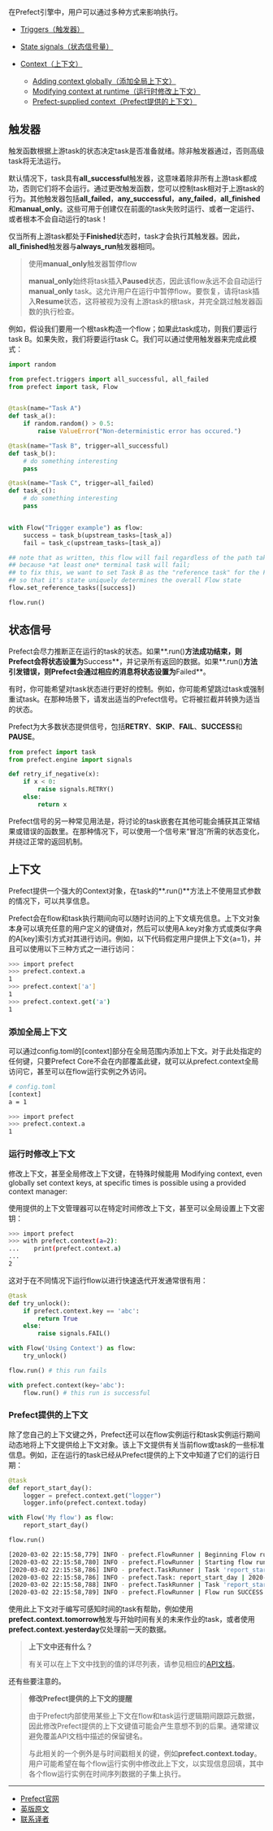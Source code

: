 在Prefect引擎中，用户可以通过多种方式来影响执行。

 - [Triggers（触发器）](https://docs.prefect.io/core/concepts/execution.html#triggers)
 - [State signals（状态信号量）](https://docs.prefect.io/core/concepts/execution.html#state-signals)
 - [Context（上下文）](https://docs.prefect.io/core/concepts/execution.html#context)

     - [Adding context globally（添加全局上下文）](https://docs.prefect.io/core/concepts/execution.html#adding-context-globally)
     - [Modifying context at runtime（运行时修改上下文）](https://docs.prefect.io/core/concepts/execution.html#modifying-context-at-runtime)
     - [Prefect-supplied context（Prefect提供的上下文）](https://docs.prefect.io/core/concepts/execution.html#prefect-supplied-context)

## 触发器

触发函数根据上游task的状态决定task是否准备就绪。除非触发器通过，否则高级task将无法运行。

默认情况下，task具有**all_successful**触发器，这意味着除非所有上游task都成功，否则它们将不会运行。通过更改触发函数，您可以控制task相对于上游task的行为。其他触发器包括**all_failed**，**any_successful**，**any_failed**，**all_finished**和**manual_only**。这些可用于创建仅在前面的task失败时运行、或者一定运行、或者根本不会自动运行的task！

仅当所有上游task都处于**Finished**状态时，task才会执行其触发器。因此，**all_finished**触发器与**always_run**触发器相同。

> 
> 使用**manual_only**触发器暂停flow
> 
> **manual_only**始终将task插入**Paused**状态，因此该flow永远不会自动运行**manual_only** task。这允许用户在运行中暂停flow。要恢复，请将task插入**Resume**状态，这将被视为没有上游task的根task，并完全跳过触发器函数的执行检查。
> 

例如，假设我们要用一个根task构造一个flow；如果此task成功，则我们要运行task B。如果失败，我们将要运行task C。我们可以通过使用触发器来完成此模式：

````Python
import random

from prefect.triggers import all_successful, all_failed
from prefect import task, Flow


@task(name="Task A")
def task_a():
    if random.random() > 0.5:
        raise ValueError("Non-deterministic error has occured.")

@task(name="Task B", trigger=all_successful)
def task_b():
    # do something interesting
    pass

@task(name="Task C", trigger=all_failed)
def task_c():
    # do something interesting
    pass


with Flow("Trigger example") as flow:
    success = task_b(upstream_tasks=[task_a])
    fail = task_c(upstream_tasks=[task_a])

## note that as written, this flow will fail regardless of the path taken
## because *at least one* terminal task will fail;
## to fix this, we want to set Task B as the "reference task" for the Flow
## so that it's state uniquely determines the overall Flow state
flow.set_reference_tasks([success])

flow.run()
````

## 状态信号

Prefect会尽力推断正在运行的task的状态。如果**.run()**方法成功结束，则Prefect会将状态设置为**Success**，并记录所有返回的数据。如果**.run()**方法引发错误，则Prefect会通过相应的消息将状态设置为**Failed**。

有时，你可能希望对task状态进行更好的控制。例如，你可能希望跳过task或强制重试task。在那种场景下，请发出适当的Prefect信号。它将被拦截并转换为适当的状态。

Prefect为大多数状态提供信号，包括**RETRY**、**SKIP**、**FAIL**、**SUCCESS**和**PAUSE**。

````Python
from prefect import task
from prefect.engine import signals

def retry_if_negative(x):
    if x < 0:
        raise signals.RETRY()
    else:
        return x
````

Prefect信号的另一种常见用法是，将讨论的task嵌套在其他可能会捕获其正常结果或错误的函数里。在那种情况下，可以使用一个信号来“冒泡”所需的状态变化，并绕过正常的返回机制。

## 上下文

Prefect提供一个强大的Context对象，在task的**.run()**方法上不使用显式参数的情况下，可以共享信息。

Prefect会在flow和task执行期间向可以随时访问的上下文填充信息。上下文对象本身可以填充任意的用户定义的键值对，然后可以使用A.key对象方式或类似字典的A[key]索引方式对其进行访问。例如，以下代码假定用户提供上下文{a=1}，并且可以使用以下三种方式之一进行访问：

````bash
>>> import prefect
>>> prefect.context.a
1
>>> prefect.context['a']
1
>>> prefect.context.get('a')
1
````

### 添加全局上下文

可以通过config.toml的[context]部分在全局范围内添加上下文。对于此处指定的任何键，只要Prefect Core不会在内部覆盖此键，就可以从prefect.context全局访问它，甚至可以在flow运行实例之外访问。

````bash
# config.toml
[context]
a = 1
````

````bash    
>>> import prefect
>>> prefect.context.a
1
````

### 运行时修改上下文

修改上下文，甚至全局修改上下文键，在特殊时候能用
Modifying context, even globally set context keys, at specific times is possible using a provided context manager:

使用提供的上下文管理器可以在特定时间修改上下文，甚至可以全局设置上下文密钥：

````bash
>>> import prefect
>>> with prefect.context(a=2):
...    print(prefect.context.a)
...
2
````

这对于在不同情况下运行flow以进行快速迭代开发通常很有用：

````Python
@task
def try_unlock():
    if prefect.context.key == 'abc':
        return True
    else:
        raise signals.FAIL()

with Flow('Using Context') as flow:
    try_unlock()

flow.run() # this run fails

with prefect.context(key='abc'):
    flow.run() # this run is successful
````

### Prefect提供的上下文

除了您自己的上下文键之外，Prefect还可以在flow实例运行和task实例运行期间动态地将上下文提供给上下文对象。该上下文提供有关当前flow或task的一些标准信息。例如，正在运行的task已经从Prefect提供的上下文中知道了它们的运行日期：

````Python
@task
def report_start_day():
    logger = prefect.context.get("logger")
    logger.info(prefect.context.today)

with Flow('My flow') as flow:
    report_start_day()

flow.run()
````

````bash
[2020-03-02 22:15:58,779] INFO - prefect.FlowRunner | Beginning Flow run for 'My flow'
[2020-03-02 22:15:58,780] INFO - prefect.FlowRunner | Starting flow run.
[2020-03-02 22:15:58,786] INFO - prefect.TaskRunner | Task 'report_start_time': Starting task run...
[2020-03-02 22:15:58,786] INFO - prefect.Task: report_start_day | 2020-03-02
[2020-03-02 22:15:58,788] INFO - prefect.TaskRunner | Task 'report_start_time': finished task run for task with final state: 'Success'
[2020-03-02 22:15:58,789] INFO - prefect.FlowRunner | Flow run SUCCESS: all reference tasks succeeded
````

使用此上下文对于编写可感知时间的task有帮助，例如使用**prefect.context.tomorrow**触发与开始时间有关的未来作业的task，或者使用**prefect.context.yesterday**仅处理前一天的数据。

> 
> **上下文中还有什么？**
> 
> 有关可以在上下文中找到的值的详尽列表，请参见相应的[API文档](https://docs.prefect.io/api/latest/utilities/context.html)。
> 

还有些要注意的。

> 
> **修改Prefect提供的上下文的提醒**
> 
> 由于Prefect内部使用某些上下文在flow和task运行逻辑期间跟踪元数据，因此修改Prefect提供的上下文键值可能会产生意想不到的后果。通常建议避免覆盖API文档中描述的保留键名。
>
> 与此相关的一个例外是与时间戳相关的键，例如**prefect.context.today**。用户可能希望在每个flow运行实例中修改此上下文，以实现信息回填，其中各个flow运行实例在时间序列数据的子集上执行。
> 

***

- [Prefect官网](https://www.prefect.io/)
- [英版原文](https://docs.prefect.io/core/concepts/execution.html)
- [联系译者](https://github.com/listen-lavender)
